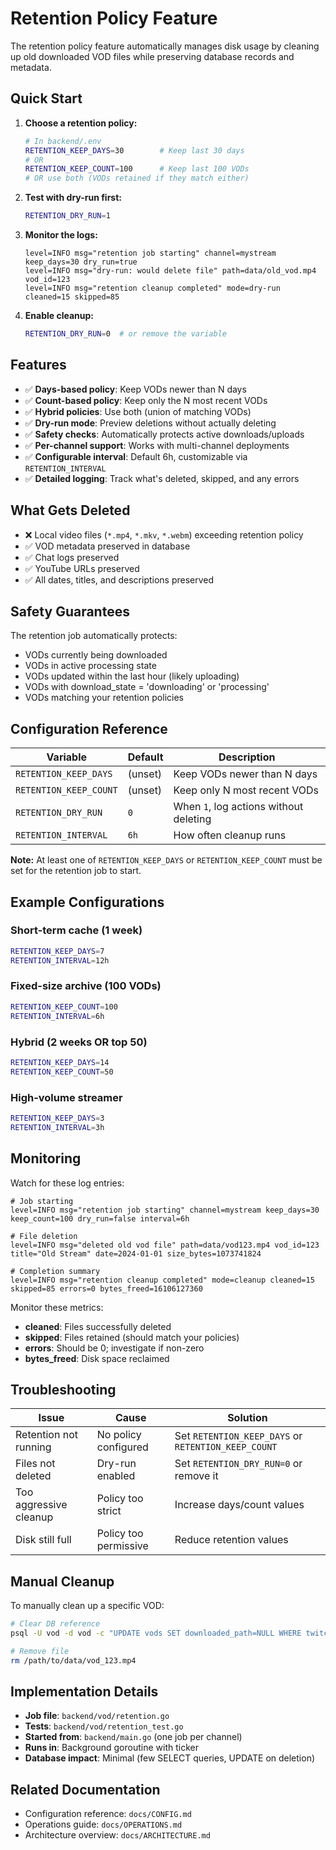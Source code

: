 # Retention Policy Feature

The retention policy feature automatically manages disk usage by cleaning up old downloaded VOD files while preserving database records and metadata.

## Quick Start

1. **Choose a retention policy:**

   ```bash
   # In backend/.env
   RETENTION_KEEP_DAYS=30        # Keep last 30 days
   # OR
   RETENTION_KEEP_COUNT=100      # Keep last 100 VODs
   # OR use both (VODs retained if they match either)
   ```

2. **Test with dry-run first:**

   ```bash
   RETENTION_DRY_RUN=1
   ```

3. **Monitor the logs:**

   ```
   level=INFO msg="retention job starting" channel=mystream keep_days=30 dry_run=true
   level=INFO msg="dry-run: would delete file" path=data/old_vod.mp4 vod_id=123
   level=INFO msg="retention cleanup completed" mode=dry-run cleaned=15 skipped=85
   ```

4. **Enable cleanup:**

   ```bash
   RETENTION_DRY_RUN=0  # or remove the variable
   ```

## Features

- ✅ **Days-based policy**: Keep VODs newer than N days
- ✅ **Count-based policy**: Keep only the N most recent VODs
- ✅ **Hybrid policies**: Use both (union of matching VODs)
- ✅ **Dry-run mode**: Preview deletions without actually deleting
- ✅ **Safety checks**: Automatically protects active downloads/uploads
- ✅ **Per-channel support**: Works with multi-channel deployments
- ✅ **Configurable interval**: Default 6h, customizable via `RETENTION_INTERVAL`
- ✅ **Detailed logging**: Track what's deleted, skipped, and any errors

## What Gets Deleted

- ❌ Local video files (`*.mp4`, `*.mkv`, `*.webm`) exceeding retention policy
- ✅ VOD metadata preserved in database
- ✅ Chat logs preserved
- ✅ YouTube URLs preserved
- ✅ All dates, titles, and descriptions preserved

## Safety Guarantees

The retention job automatically protects:
- VODs currently being downloaded
- VODs in active processing state
- VODs updated within the last hour (likely uploading)
- VODs with download_state = 'downloading' or 'processing'
- VODs matching your retention policies

## Configuration Reference

| Variable | Default | Description |
|----------|---------|-------------|
| `RETENTION_KEEP_DAYS` | (unset) | Keep VODs newer than N days |
| `RETENTION_KEEP_COUNT` | (unset) | Keep only N most recent VODs |
| `RETENTION_DRY_RUN` | `0` | When `1`, log actions without deleting |
| `RETENTION_INTERVAL` | `6h` | How often cleanup runs |

**Note:** At least one of `RETENTION_KEEP_DAYS` or `RETENTION_KEEP_COUNT` must be set for the retention job to start.

## Example Configurations

### Short-term cache (1 week)
```bash
RETENTION_KEEP_DAYS=7
RETENTION_INTERVAL=12h
```

### Fixed-size archive (100 VODs)
```bash
RETENTION_KEEP_COUNT=100
RETENTION_INTERVAL=6h
```

### Hybrid (2 weeks OR top 50)
```bash
RETENTION_KEEP_DAYS=14
RETENTION_KEEP_COUNT=50
```

### High-volume streamer
```bash
RETENTION_KEEP_DAYS=3
RETENTION_INTERVAL=3h
```

## Monitoring

Watch for these log entries:

```
# Job starting
level=INFO msg="retention job starting" channel=mystream keep_days=30 keep_count=100 dry_run=false interval=6h

# File deletion
level=INFO msg="deleted old vod file" path=data/vod123.mp4 vod_id=123 title="Old Stream" date=2024-01-01 size_bytes=1073741824

# Completion summary
level=INFO msg="retention cleanup completed" mode=cleanup cleaned=15 skipped=85 errors=0 bytes_freed=16106127360
```

Monitor these metrics:
- **cleaned**: Files successfully deleted
- **skipped**: Files retained (should match your policies)
- **errors**: Should be 0; investigate if non-zero
- **bytes_freed**: Disk space reclaimed

## Troubleshooting

| Issue | Cause | Solution |
|-------|-------|----------|
| Retention not running | No policy configured | Set `RETENTION_KEEP_DAYS` or `RETENTION_KEEP_COUNT` |
| Files not deleted | Dry-run enabled | Set `RETENTION_DRY_RUN=0` or remove it |
| Too aggressive cleanup | Policy too strict | Increase days/count values |
| Disk still full | Policy too permissive | Reduce retention values |

## Manual Cleanup

To manually clean up a specific VOD:

```bash
# Clear DB reference
psql -U vod -d vod -c "UPDATE vods SET downloaded_path=NULL WHERE twitch_vod_id='123';"

# Remove file
rm /path/to/data/vod_123.mp4
```

## Implementation Details

- **Job file**: `backend/vod/retention.go`
- **Tests**: `backend/vod/retention_test.go`
- **Started from**: `backend/main.go` (one job per channel)
- **Runs in**: Background goroutine with ticker
- **Database impact**: Minimal (few SELECT queries, UPDATE on deletion)

## Related Documentation

- Configuration reference: `docs/CONFIG.md`
- Operations guide: `docs/OPERATIONS.md`
- Architecture overview: `docs/ARCHITECTURE.md`
